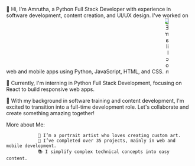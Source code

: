 👋 Hi, I'm Amrutha, a Python Full Stack Developer with experience in software development, content creation, and UI/UX design. I've worked on web and mobile apps using Python, JavaScript, HTML, and CSS.
                            <img src="https://ouch-cdn2.icons8.com/UCF63GjBgdrX3wh2mo3FZDrzohGNi0qlEFjwBNu2oeA/rs:fit:368:520/czM6Ly9pY29uczgu/b3VjaC1wcm9kLmFz/c2V0cy9zdmcvOTY4/LzZjOWE2NTdmLWNk/NDItNDA0My1hMDU5/LTJkNDkxZmEzZDJk/Zi5zdmc.png" alt="Email Icon" class="img-fluid" style="max-width: 10px;transform: scaleX(-1);">

🌱 Currently, I'm interning in Python Full Stack Development, focusing on React to build responsive web apps.

🤝 With my background in software training and content development, I'm excited to transition into a full-time development role. Let's collaborate and create something amazing together!

 More about Me:

                🎨 I’m a portrait artist who loves creating custom art.
                🚀 I’ve completed over 35 projects, mainly in web and mobile development.
                📚 I simplify complex technical concepts into easy content.




